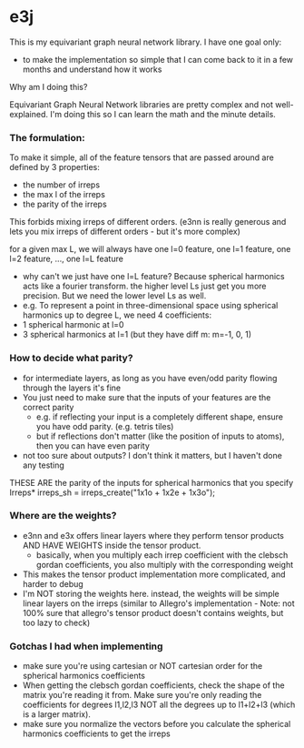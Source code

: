 # e3j

This is my equivariant graph neural network library. I have one goal only:
- to make the implementation so simple that I can come back to it in a few months and understand how it works

Why am I doing this?

Equivariant Graph Neural Network libraries are pretty complex and not well-explained. I'm doing this so I can learn the math and the minute details.



### The formulation:

To make it simple, all of the feature tensors that are passed around are defined by 3 properties:
- the number of irreps
- the max l of the irreps
- the parity of the irreps

This forbids mixing irreps of different orders. (e3nn is really generous and lets you mix irreps of different orders - but it's more complex)

for a given max L, we will always have one l=0 feature, one l=1 feature, one l=2 feature, ..., one l=L feature
- why can't we just have one l=L feature? Because spherical harmonics acts like a fourier transform. the higher level Ls just get you more precision. But we need the lower level Ls as well. 
- e.g. To represent a point in three-dimensional space using spherical harmonics up to degree L, we need 4 coefficients:
- 1 spherical harmonic at l=0
- 3 spherical harmonics at l=1 (but they have diff m: m=-1, 0, 1)


### How to decide what parity?
- for intermediate layers, as long as you have even/odd parity flowing through the layers it's fine
- You just need to make sure that the inputs of your features are the correct parity
    - e.g. if reflecting your input is a completely different shape, ensure you have odd parity. (e.g. tetris tiles)
    - but if reflections don't matter (like the position of inputs to atoms), then you can have even parity
- not too sure about outputs? I don't think it matters, but I haven't done any testing



THESE ARE the parity of the inputs for spherical harmonics that you specify
    Irreps* irreps_sh = irreps_create("1x1o + 1x2e + 1x3o");


### Where are the weights?
- e3nn and e3x offers linear layers where they perform tensor products AND HAVE WEIGHTS inside the tensor product.
    - basically, when you multiply each irrep coefficient with the clebsch gordan coefficients, you also multiply with the corresponding weight
- This makes the tensor product implementation more complicated, and harder to debug
- I'm NOT storing the weights here. instead, the weights will be simple linear layers on the irreps (similar to Allegro's implementation - Note: not 100% sure that allegro's tensor product doesn't contains weights, but too lazy to check)



### Gotchas I had when implementing
- make sure you're using cartesian or NOT cartesian order for the spherical harmonics coefficients
- When getting the clebsch gordan coefficients, check the shape of the matrix you're reading it from. Make sure you're only
reading the coefficients for degrees l1,l2,l3 NOT all the degrees up to l1+l2+l3 (which is a larger matrix).
- make sure you normalize the vectors before you calculate the spherical harmonics coefficients to get the irreps